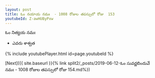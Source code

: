 ```yaml
---
layout: post
title: ఓం నయాయ నమః  - 1008 రోజుల తపస్సులో రోజు  153
youtubeId: Z-awHUByPxw
---
```

 
 
 ఓం నిత్యయ నమః  
 
 -  ఎవరు శాశ్వత 
 
  
 
  
 
 
 
 
 
 


{% include youtubePlayer.html id=page.youtubeId %}
 
[Next]({{ site.baseurl }}{% link  split2/_posts/2019-06-12-ఓం సువర్ణబిందువే నమః   - 1008 రోజుల తపస్సులో రోజు  154.md%})
 
